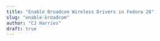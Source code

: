 ```yaml
---
title: "Enable Broadcom Wireless Drivers in Fedora 28"
slug: "enable-broadcom"
author: "CJ Harries"
draft: true
---
```



